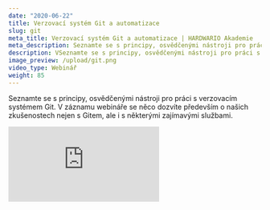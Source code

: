 ```yaml
---
date: "2020-06-22"
title: Verzovací systém Git a automatizace
slug: git
meta_title: Verzovací systém Git a automatizace | HARDWARIO Akademie
meta_description: Seznamte se s principy, osvědčenými nástroji pro práci s verzovacím systémem Git. V záznamu webináře se ale především dozvíte o našich zkušenostech nejen s Gitem, ale i s některými zajímavými službami.
description: VSeznamte se s principy, osvědčenými nástroji pro práci s verzovacím systémem Git. V záznamu webináře se ale především dozvíte o našich zkušenostech nejen s Gitem, ale i s některými zajímavými službami.
image_preview: /upload/git.png
video_type: Webinář
weight: 85
---
```


Seznamte se s principy, osvědčenými nástroji pro práci s verzovacím systémem Git. V záznamu webináře se něco dozvíte především o našich zkušenostech nejen s Gitem, ale i s některými zajímavými službami.

<div class = "video-container">
<iframe src="https://www.youtube-nocookie.com/embed/n-8-Fm8-00c?modestbranding=1&amp;showinfo=0&amp;rel=0&amp;html5=1&amp;widgetid=2" frameborder="0" allow="accelerometer; autoplay; encrypted-media; gyroscope; picture-in-picture" allowfullscreen></iframe>
</div>
